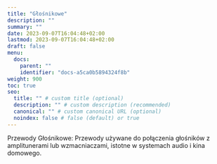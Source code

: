 ```yaml
---
title: "Głośnikowe"
description: ""
summary: ""
date: 2023-09-07T16:04:48+02:00
lastmod: 2023-09-07T16:04:48+02:00
draft: false
menu:
  docs:
    parent: ""
    identifier: "docs-a5ca0b5894324f8b"
weight: 900
toc: true
seo:
  title: "" # custom title (optional)
  description: "" # custom description (recommended)
  canonical: "" # custom canonical URL (optional)
  noindex: false # false (default) or true
---
```


Przewody Głośnikowe: Przewody używane do połączenia głośników z amplitunerami lub wzmacniaczami, istotne w systemach audio i kina domowego.
